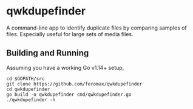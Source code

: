 # qwkdupefinder
A command-line app to identify duplicate files by comparing samples of files.  Especially useful for large sets of media files.

## Building and Running
Assuming you have a working Go v1.14+ setup,
```
cd $GOPATH/src
git clone https://github.com/feromax/qwkdupefinder
cd qwkdupefinder
go build -o qwkdupefinder cmd/qwkdupefinder.go
./qwkdupefinder -h
```


